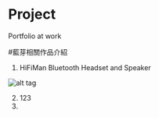 # Project
Portfolio at work

#藍芽相關作品介紹

1. HiFiMan Bluetooth Headset and Speaker

![alt tag](https://i.imgur.com/ynskBp9.jpg)

2.  123
3.  

